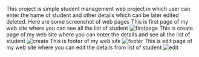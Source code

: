 This project is simple student management web project in which user can enter the name of student and other details which can be later edited deleted.
 Here are some screenshot of web pages
This is first page of my web site where you can see all the list of student
![firstpage](https://user-images.githubusercontent.com/42029302/111565272-12df6400-87c1-11eb-8df2-50faa51008e3.png)
This is create page of my web site where you can enter the details and see all the list of student
![create](https://user-images.githubusercontent.com/42029302/111565234-0824cf00-87c1-11eb-8aa5-6ae27129230e.png)
This is footer of my web site
![footer](https://user-images.githubusercontent.com/42029302/111565290-1a9f0880-87c1-11eb-84da-c7d2ba79b6cd.png)
This is edit page of my web site where you can edit the details from list of student
![edit](https://user-images.githubusercontent.com/42029302/111565253-0f4bdd00-87c1-11eb-874c-e5ef92a7adb6.png)




